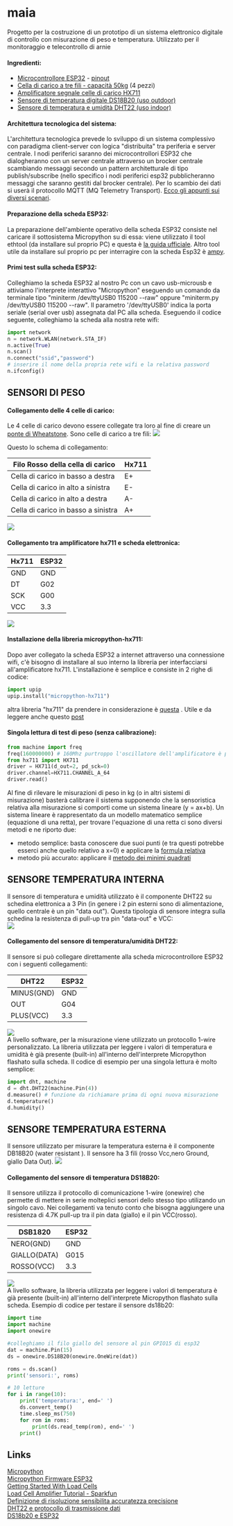 # maia
Progetto per la costruzione di un prototipo di un sistema elettronico digitale di controllo con misurazione di peso e temperatura. Utilizzato per il monitoraggio e telecontrollo di arnie  
#### Ingredienti:
- [Microcontrollore ESP32](imgs/esp32.jpg) - [pinout](imgs/esp32_pinout.jpg)
- [Cella di carico a tre fili - capacità 50kg](imgs/celle_di_carico.jpg) (4 pezzi)
- [Amplificatore segnale celle di carico HX711](imgs/hx711.jpg)
- [Sensore di temperatura digitale DS18B20 (uso outdoor)](imgs/ds18b20.jpg)
- [Sensore di temperatura e umidità DHT22 (uso indoor)](imgs/dht22.jpg)

#### Architettura tecnologica del sistema:
L'architettura tecnologica prevede lo sviluppo di un sistema complessivo con paradigma client-server con logica "distribuita" tra periferia e server centrale.
I nodi periferici saranno dei microcontrollori ESP32 che dialogheranno con un server centrale attraverso un brocker centrale  scambiando messaggi secondo un pattern architetturale di tipo publish/subscribe (nello specifico i nodi periferici esp32 pubblicheranno messaggi che saranno gestiti dal brocker centrale). Per lo scambio dei dati si userà il protocollo MQTT (MQ Telemetry Transport). [Ecco gli appunti sui diversi scenari](imgs/network.jpg).

#### Preparazione della scheda ESP32:
La preparazione dell'ambiente operativo della scheda ESP32 consiste nel caricare il sottosistema Micropython su di essa: viene utilizzato il tool ethtool (da installare sul proprio PC) e questa è [la guida ufficiale](https://docs.micropython.org/en/latest/esp32/tutorial/intro.html#esp32-intro).
Altro tool utile da installare sul proprio pc per interragire con la scheda Esp32 è [ampy](https://learn.adafruit.com/micropython-basics-load-files-and-run-code/install-ampy).

#### Primi test sulla scheda ESP32:
Colleghiamo la scheda ESP32 al nostro Pc con un cavo usb-microusb e attiviamo l'interprete interattivo "Micropython" eseguendo un comando da terminale tipo "miniterm /dev/ttyUSB0 115200 --raw" oppure "miniterm.py /dev/ttyUSB0 115200 --raw". Il parametro '/dev/ttyUSB0' indica la porta seriale (serial over usb) assegnata dal PC alla scheda. 
Eseguendo il codice seguente, colleghiamo la scheda alla nostra rete wifi:
```python
import network
n = network.WLAN(network.STA_IF)
n.active(True)
n.scan()
n.connect("ssid","password")
# inserire il nome della propria rete wifi e la relativa password
n.ifconfig()
```

## SENSORI DI PESO  
#### Collegamento delle 4 celle di carico:
Le 4 celle di carico devono essere collegate tra loro al fine di creare un [ponte di Wheatstone](https://it.wikipedia.org/wiki/Ponte_di_Wheatstone). Sono celle di carico a tre fili:
![](imgs/celle_di_carico.jpg) 

Questo lo schema di collegamento:  

Filo Rosso della cella di carico | Hx711
------------ | -------------
Cella di carico in basso a destra | E+  
Cella di carico in alto a sinistra | E-  
Cella di carico in alto a destra  | A-  
Cella di carico in basso a sinistra | A+ 

![](imgs/loadcell_hx711_bb.jpg)

#### Collegamento tra amplificatore hx711 e scheda elettronica:
Hx711 | ESP32
------------ | -------------
GND | GND  
DT  | G02  
SCK | G00  
VCC | 3.3  

![](imgs/esp32_xh711_bb.jpg)

#### Installazione della libreria micropython-hx711:
Dopo aver collegato la scheda ESP32 a internet attraverso una connessione wifi, c'è bisogno di installare al suo interno la libreria per interfacciarsi all'amplificatore hx711.
L'installazione è semplice e consiste in 2 righe di codice:
```python
import upip
upip.install("micropython-hx711")
```
altra libreria "hx711" da prendere in considerazione è [questa](https://github.com/HowManyOliversAreThere/hx711_mpy-driver/blob/master/hx711.py) . Utile e da leggere anche questo [post](https://forum.micropython.org/viewtopic.php?t=2678)  

#### Singola lettura di test di peso (senza calibrazione):

```python
from machine import freq
freq(160000000) # 160Mhz purtroppo l'oscillatore dell'amplificatore è più lento :(
from hx711 import HX711
driver = HX711(d_out=2, pd_sck=0)
driver.channel=HX711.CHANNEL_A_64
driver.read()
```
Al fine di rilevare le misurazioni di peso in kg (o in altri sistemi di misurazione) basterà calibrare il sistema supponendo che la sensoristica relativa alla misurazione si comporti come un sistema lineare (y = ax+b).
Un sistema lineare è rappresentato da un modello matematico semplice (equazione di una retta), per trovare l'equazione di una retta ci sono diversi metodi e ne riporto due:
 - metodo semplice: basta conoscere due suoi punti (e tra questi potrebbe esserci anche quello relativo a x=0) e applicare la [formula relativa](https://www.youmath.it/formulari/formulari-di-geometria-analitica/434-equazione-della-retta-passante-per-due-punti.html)  
 - metodo più accurato: applicare il [metodo dei minimi quadrati](https://www.studenti.it/matematica/retta-di-regressione-lineare-62.jspc) 

   
   
## SENSORE TEMPERATURA INTERNA
Il sensore di temperatura e umidità utilizzato è il componente DHT22 su schedina elettronica a 3 Pin (in genere i 2 pin esterni sono di alimentazione, quello centrale è un pin "data out"). Questa tipologia di sensore integra sulla schedina la resistenza di pull-up tra pin "data-out" e VCC:  
![](imgs/dht22.jpg)       
#### Collegamento del sensore di temperatura/umidità DHT22:
Il sensore si può collegare direttamente alla scheda microcontrollore ESP32 con i seguenti collegamenti:  

DHT22 | ESP32  
------------ | -------------
MINUS(GND) | GND  
OUT | G04   
PLUS(VCC) | 3.3

![](imgs/esp32_dht22_bb.jpg)  
A livello software, per la misurazione viene utilizzato un protocollo 1-wire personalizzato. La libreria utilizzata per leggere i valori di temperatura e umidità è già presente (built-in) all'interno dell'interprete Micropython flashato sulla scheda. Il codice di esempio per una singola lettura è molto semplice:

```python
import dht, machine
d = dht.DHT22(machine.Pin(4))
d.measure() # funzione da richiamare prima di ogni nuova misurazione
d.temperature()
d.humidity()
```
## SENSORE TEMPERATURA ESTERNA
Il sensore utilizzato per misurare la temperatura esterna è il componente DB18B20 (water resistant ).
Il sensore ha 3 fili (rosso Vcc,nero Ground, giallo Data Out). 
![](imgs/ds18b20.jpg)

#### Collegamento del sensore di temperatura DS18B20:
Il sensore utilizza il protocollo di comunicazione 1-wire (onewire) che permette di mettere in serie molteplici sensori dello stesso tipo utilizando un singolo cavo. Nei collegamenti va tenuto conto che bisogna aggiungere una resistenza di 4.7K pull-up tra il pin data (giallo) e il pin VCC(rosso).

DSB1820 | ESP32  
------------ | -------------  
NERO(GND) | GND  
GIALLO(DATA) | G015   
ROSSO(VCC) | 3.3  

![](imgs/esp32_ds18b20_bb.jpg)  
A livello software, la libreria utilizzata per leggere i valori di temperatura è già presente (built-in) all'interno dell'interprete Micropython flashato sulla scheda. Esempio di codice per testare il sensore ds18b20:   
```python
import time
import machine
import onewire

#colleghiamo il filo giallo del sensore al pin GPIO15 di esp32
dat = machine.Pin(15)
ds = onewire.DS18B20(onewire.OneWire(dat))

roms = ds.scan()
print('sensori:', roms)

# 10 letture
for i in range(10):
    print('temperatura:', end=' ')
    ds.convert_temp()
    time.sleep_ms(750)
    for rom in roms:
        print(ds.read_temp(rom), end=' ')
    print()
```

## Links
[Micropython](https://docs.micropython.org/en/latest/index.html)  
[Micropython Firmware ESP32](http://micropython.org/download#esp32)  
[Getting Started With Load Cells](https://learn.sparkfun.com/tutorials/getting-started-with-load-cells)  
[Load Cell Amplifier Tutorial - Sparkfun](https://learn.sparkfun.com/tutorials/load-cell-amplifier-hx711-breakout-hookup-guide/all)  
[Definizione di risoluzione sensibilita accuratezza precisione](https://www.altrasoluzione.com/blog/strumenti-di-misura-risoluzione-sensibilita-accuratezza-precisione)  
[DHT22 e protocollo di trasmissione dati](https://www.settorezero.com/wordpress/misurare-temperatura-e-umidita-relativa-con-il-sensore-dht22-e-un-picmicro/)  
[DS18b20 e ESP32](https://randomnerdtutorials.com/esp32-with-multiple-ds18b20-temperature-sensors/)  

